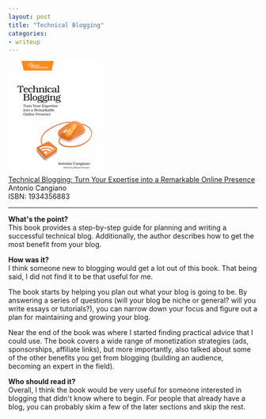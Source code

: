 ```yaml
---
layout: post
title: "Technical Blogging"
categories:
- writeup
---
```


![](/static/technical-blogging.jpg)  
[Technical Blogging: Turn Your Expertise into a Remarkable Online Presence][link]   
Antonio Cangiano    
ISBN: 1934356883    

---

**What's the point?**  
This book provides a step-by-step guide for planning and writing a successful technical
blog. Additionally, the author describes how to get the most benefit from your blog.
 
**How was it?**  
I think someone new to blogging would get a lot out of this book. That being said, I did
not find it to be that useful for me.
 
The book starts by helping you plan out what your blog is going to be. By answering a
series of questions (will your blog be niche or general? will you write essays or
tutorials?), you can narrow down your focus and figure out a plan for maintaining and
growing your blog.
 
Near the end of the book was where I started finding practical advice that I could use.
The book covers a wide range of monetization strategies (ads, sponsorships, affiliate
links), but more importantly, also talked about some of the other benefits you get from
blogging (building an audience, becoming an expert in the field).
 
**Who should read it?**  
Overall, I think the book would be very useful for someone interested in blogging that
didn't know where to begin. For people that already have a blog, you can probably skim a
few of the later sections and skip the rest.

[link]: http://www.amazon.com/exec/obidos/ASIN/1934356883/ref=nosim&tag=bookreview0a1-20
